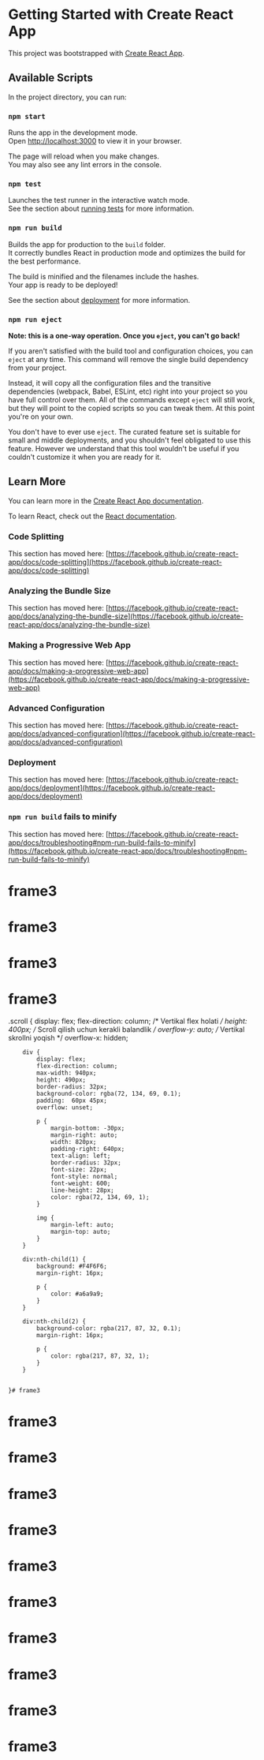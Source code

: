 # Getting Started with Create React App

This project was bootstrapped with [Create React App](https://github.com/facebook/create-react-app).

## Available Scripts

In the project directory, you can run:

### `npm start`

Runs the app in the development mode.\
Open [http://localhost:3000](http://localhost:3000) to view it in your browser.

The page will reload when you make changes.\
You may also see any lint errors in the console.

### `npm test`

Launches the test runner in the interactive watch mode.\
See the section about [running tests](https://facebook.github.io/create-react-app/docs/running-tests) for more information.

### `npm run build`

Builds the app for production to the `build` folder.\
It correctly bundles React in production mode and optimizes the build for the best performance.

The build is minified and the filenames include the hashes.\
Your app is ready to be deployed!

See the section about [deployment](https://facebook.github.io/create-react-app/docs/deployment) for more information.

### `npm run eject`

**Note: this is a one-way operation. Once you `eject`, you can't go back!**

If you aren't satisfied with the build tool and configuration choices, you can `eject` at any time. This command will remove the single build dependency from your project.

Instead, it will copy all the configuration files and the transitive dependencies (webpack, Babel, ESLint, etc) right into your project so you have full control over them. All of the commands except `eject` will still work, but they will point to the copied scripts so you can tweak them. At this point you're on your own.

You don't have to ever use `eject`. The curated feature set is suitable for small and middle deployments, and you shouldn't feel obligated to use this feature. However we understand that this tool wouldn't be useful if you couldn't customize it when you are ready for it.

## Learn More

You can learn more in the [Create React App documentation](https://facebook.github.io/create-react-app/docs/getting-started).

To learn React, check out the [React documentation](https://reactjs.org/).

### Code Splitting

This section has moved here: [https://facebook.github.io/create-react-app/docs/code-splitting](https://facebook.github.io/create-react-app/docs/code-splitting)

### Analyzing the Bundle Size

This section has moved here: [https://facebook.github.io/create-react-app/docs/analyzing-the-bundle-size](https://facebook.github.io/create-react-app/docs/analyzing-the-bundle-size)

### Making a Progressive Web App

This section has moved here: [https://facebook.github.io/create-react-app/docs/making-a-progressive-web-app](https://facebook.github.io/create-react-app/docs/making-a-progressive-web-app)

### Advanced Configuration

This section has moved here: [https://facebook.github.io/create-react-app/docs/advanced-configuration](https://facebook.github.io/create-react-app/docs/advanced-configuration)

### Deployment

This section has moved here: [https://facebook.github.io/create-react-app/docs/deployment](https://facebook.github.io/create-react-app/docs/deployment)

### `npm run build` fails to minify

This section has moved here: [https://facebook.github.io/create-react-app/docs/troubleshooting#npm-run-build-fails-to-minify](https://facebook.github.io/create-react-app/docs/troubleshooting#npm-run-build-fails-to-minify)
# frame3
# frame3
# frame3
# frame3



.scroll {
        display: flex;
    flex-direction: column; /* Vertikal flex holati */
    height: 400px; /* Scroll qilish uchun kerakli balandlik */
    overflow-y: auto; /* Vertikal skrollni yoqish */
    overflow-x: hidden; 

        div {
            display: flex;
            flex-direction: column;
            max-width: 940px;
            height: 490px;
            border-radius: 32px;
            background-color: rgba(72, 134, 69, 0.1);
            padding:  60px 45px;
            overflow: unset;

            p {
                margin-bottom: -30px;
                margin-right: auto;
                width: 820px;
                padding-right: 640px;
                text-align: left;
                border-radius: 32px;
                font-size: 22px;
                font-style: normal;
                font-weight: 600;
                line-height: 28px;
                color: rgba(72, 134, 69, 1);
            }

            img {  
                margin-left: auto;
                margin-top: auto;
            }
        }

        div:nth-child(1) {
            background: #F4F6F6;
            margin-right: 16px;

            p {
                color: #a6a9a9;
            }
        }

        div:nth-child(2) {
            background-color: rgba(217, 87, 32, 0.1);
            margin-right: 16px;

            p {
                color: rgba(217, 87, 32, 1);
            }
        }


    }# frame3
# frame3
# frame3
# frame3
# frame3
# frame3
# frame3
# frame3
# frame3
# frame3
# frame3
